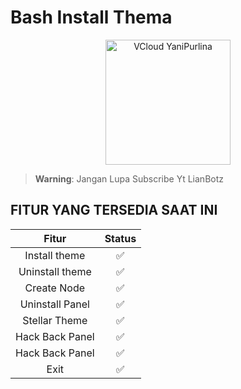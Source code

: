 # Bash Install Thema
<p align="center">

<img src="https://i.ibb.co.com/2qKSRyW/e40b0bd4-cb24-4914-b938-e7d1d234a35a.jpg" alt="VCloud YaniPurlina" width="200"/>
</p>

> **Warning**: Jangan Lupa Subscribe Yt LianBotz 

## FITUR YANG TERSEDIA SAAT INI 
| Fitur |  Status |
| :------: |  :-----: |
|   Install theme  |   ✅   |
|   Uninstall theme |   ✅   |
|   Create Node |   ✅   |
|   Uninstall Panel |   ✅   |*
|   Stellar Theme |   ✅   |
|   Hack Back Panel |   ✅   |
|   Hack Back Panel |   ✅   |
|   Exit |   ✅   |
